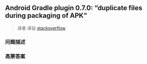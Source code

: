 ## Android Gradle plugin 0.7.0: “duplicate files during packaging of APK”

> 译者 译自 [stackoverflow](http://stackoverflow.com/questions/20673625/android-gradle-plugin-0-7-0-duplicate-files-during-packaging-of-apk) 

### 问题描述 

### 高票答案 

